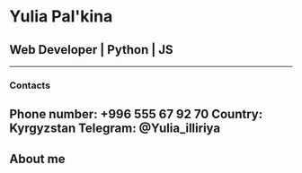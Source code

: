 # Yulia Pal'kina

## Web Developer | Python | JS

-----

### Contacts

Phone number: +996 555 67 92 70
Country: Kyrgyzstan
Telegram: \@Yulia_illiriya
-----

## About me 
